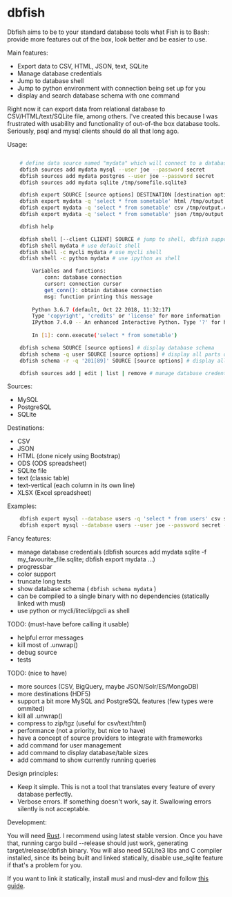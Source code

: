 # dbfish

Dbfish aims to be to your standard database tools what Fish is to Bash:
provide more features out of the box, look better and be easier to use.

Main features:

* Export data to CSV, HTML, JSON, text, SQLite
* Manage database credentials
* Jump to database shell
* Jump to python environment with connection being set up for you
* display and search database schema with one command


Right now it can export data from relational database to CSV/HTML/text/SQLite file, among others.
I've created this because I was frustrated with usability and functionality of out-of-the box database tools.
Seriously, psql and mysql clients should do all that long ago.

Usage:

```bash

    # define data source named "mydata" which will connect to a database you use
    dbfish sources add mydata mysql --user joe --password secret
    dbfish sources add mydata postgres --user joe --password secret
    dbfish sources add mydata sqlite /tmp/somefile.sqlite3

    dbfish export SOURCE [source options] DESTINATION [destination options]
    dbfish export mydata -q 'select * from sometable' html /tmp/output.html
    dbfish export mydata -q 'select * from sometable' csv /tmp/output.csv
    dbfish export mydata -q 'select * from sometable' json /tmp/output.json

    dbfish help

    dbfish shell [--client CLIENT] SOURCE # jump to shell, dbfish supports mysql, psql, python, litecli/mycli/pgcli, sqlite
    dbfish shell mydata # use default shell
    dbfish shell -c mycli mydata # use mycli shell
    dbfish shell -c python mydata # use ipython as shell

        Variables and functions:
            conn: database connection
            cursor: connection cursor
            get_conn(): obtain database connection
            msg: function printing this message
        
        Python 3.6.7 (default, Oct 22 2018, 11:32:17) 
        Type 'copyright', 'credits' or 'license' for more information
        IPython 7.4.0 -- An enhanced Interactive Python. Type '?' for help.
        
        In [1]: conn.execute('select * from sometable') 

    dbfish schema SOURCE [source options] # display database schema
    dbfish schema -q user SOURCE [source options] # display all parts of database schema that contain phrase "user"
    dbfish schema -r -q '201[89]' SOURCE [source options] # display all parts of database schema that contain 2018 or 2019

    dbfish sources add | edit | list | remove # manage database credential
```

Sources:

 * MySQL
 * PostgreSQL
 * SQLite

Destinations:

 * CSV
 * JSON
 * HTML (done nicely using Bootstrap)
 * ODS (ODS spreadsheet)
 * SQLite file
 * text (classic table)
 * text-vertical (each column in its own line)
 * XLSX (Excel spreadsheet)


Examples:

```bash
    dbfish export mysql --database users -q 'select * from users' csv somefile.csv
    dbfish export mysql --database users --user joe --password secret -q 'select * from users' sqlite -f somefile.sqlite
```


Fancy features:

 * manage database credentials (dbfish sources add mydata sqlite -f my_favourite_file.sqlite; dbfish export mydata ...)
 * progressbar
 * color support
 * truncate long texts
 * show database schema ( ```dbfish schema mydata``` )
 * can be compiled to a single binary with no dependencies (statically linked with musl)
 * use python or mycli/litecli/pgcli as shell

TODO: (must-have before calling it usable)

 * helpful error messages
 * kill most of .unwrap()
 * debug source
 * tests


TODO: (nice to have)

 * more sources (CSV, BigQuery, maybe JSON/Solr/ES/MongoDB)
 * more destinations (HDF5)
 * support a bit more MySQL and PostgreSQL features (few types were ommited)
 * kill all .unwrap()
 * compress to zip/tgz (useful for csv/text/html)
 * performance (not a priority, but nice to have)
 * have a concept of source providers to integrate with frameworks
 * add command for user management
 * add command to display database/table sizes
 * add command to show currently running queries

Design principles:

* Keep it simple. This is not a tool that translates every feature of every database perfectly.
* Verbose errors. If something doesn't work, say it. Swallowing errors silently is not acceptable.


Development:

You will need [Rust](https://www.rust-lang.org/). I recommend using latest stable version.
Once you have that, running cargo build --release should just work, generating target/release/dbfish binary.
You will also need SQLite3 libs and C compiler installed, since its being built and linked statically,
disable use_sqlite feature if that's a problem for you.

If you want to link it statically, install musl and musl-dev and follow [this guide](https://doc.rust-lang.org/nightly/edition-guide/rust-2018/platform-and-target-support/musl-support-for-fully-static-binaries.html).
